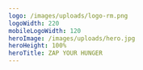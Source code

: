 ```yaml
---
logo: /images/uploads/logo-rm.png
logoWidth: 220
mobileLogoWidth: 120
heroImage: /images/uploads/hero.jpg
heroHeight: 100%
heroTitle: ZAP YOUR HUNGER
---
```

